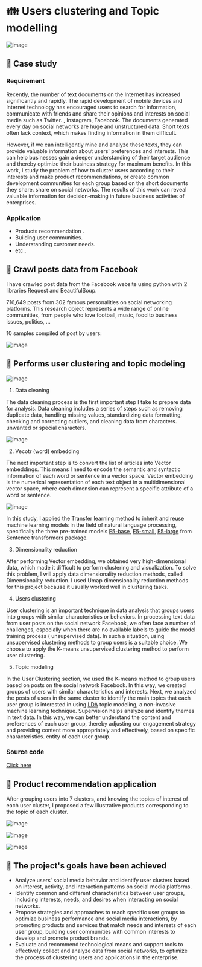 # 👪 Users clustering and Topic modelling

![image](https://github.com/DooPhiLong/Users-clustering-and-Topic-modelling/assets/120476961/ebd426c9-4e0b-4ef4-bcdc-7ed210516f5c)


## 💼 Case study 

### Requirement
Recently, the number of text documents on the Internet has increased significantly and rapidly. The rapid development of mobile devices and Internet technology has encouraged users to search for information, communicate with friends and share their opinions and interests on social media such as Twitter. , Instagram, Facebook. The documents generated every day on social networks are huge and unstructured data. Short texts often lack context, which makes finding information in them difficult.

However, if we can intelligently mine and analyze these texts, they can provide valuable information about users' preferences and interests. This can help businesses gain a deeper understanding of their target audience and thereby optimize their business strategy for maximum benefits. In this work, I study the problem of how to cluster users according to their interests and make product recommendations, or create common development communities for each group based on the short documents they share. share on social networks. The results of this work can reveal valuable information for decision-making in future business activities of enterprises.

### Application
- Products recommendation .
- Building user communities.
- Understanding customer needs.
- etc..

## 📌 Crawl posts data from Facebook
I have crawled post data from the Facebook website using python with 2 libraries Request and BeautifulSoup.
  
716,649 posts from 302 famous personalities on social networking platforms. This research object represents a wide range of online communities, from people who love football, music, food to business issues, politics, ...

10 samples compiled of post by users: 

![image](https://github.com/DooPhiLong/Users-clustering-and-Topic-modelling/assets/120476961/eab8661e-e699-4334-a4f1-94d991209eb9)


## 📌 Performs user clustering and topic modeling

![image](https://github.com/DooPhiLong/Users-clustering-and-Topic-modelling/assets/120476961/4fe73242-05fa-43fa-8cd9-e5bdff5031b6)


1. Data cleaning

The data cleaning process is the first important step I take to prepare data for analysis. Data cleaning includes a series of steps such as removing duplicate data, handling missing values, standardizing data formatting, checking and correcting outliers, and cleaning data from characters. unwanted or special characters.

![image](https://github.com/DooPhiLong/Users-clustering-and-Topic-modelling/assets/120476961/b370e525-6b35-4660-ba45-f7a33fe40f7a)

2. Vecotr (word) embedding

The next important step is to convert the list of articles into Vector embeddings. This means I need to encode the semantic and syntactic information of each word or sentence in a vector space. Vector embedding is the numerical representation of each text object in a multidimensional vector space, where each dimension can represent a specific attribute of a word or sentence.

![image](https://github.com/DooPhiLong/Users-clustering-and-Topic-modelling/assets/120476961/ff377777-60c2-4365-a8de-cffdf79f547d)

In this study, I applied the Transfer learning method to inherit and reuse machine learning models in the field of natural language processing, specifically the three pre-trained models [E5-base](https://huggingface.co/intfloat/e5-base-v2), [E5-small](https://huggingface.co/intfloat/e5-small-v2), [E5-large](https://huggingface.co/intfloat/e5-large-v2) from Sentence transformers package.

3. Dimensionality reduction

After performing Vector embedding, we obtained very high-dimensional data, which made it difficult to perform clustering and visualization. To solve this problem, I will apply data dimensionality reduction methods, called Dimensionality reduction. I used Umap dimensionality reduction methods for this project because it usually worked well in clustering tasks.

4. Users clustering

User clustering is an important technique in data analysis that groups users into groups with similar characteristics or behaviors.
In processing text data from user posts on the social network Facebook, we often face a number of challenges, especially when there are no available labels to guide the model training process ( unsupervised data). In such a situation, using unsupervised clustering methods to group users is a suitable choice. We choose to apply the K-means unsupervised clustering method to perform user clustering.

5. Topic modeling

In the User Clustering section, we used the K-means method to group users based on posts on the social network Facebook. In this way, we created groups of users with similar characteristics and interests. Next, we analyzed the posts of users in the same cluster to identify the main topics that each user group is interested in using [LDA](https://www.geeksforgeeks.org/topic-modeling-using-latent-dirichlet-allocation-lda/) topic modeling, a non-invasive machine learning technique. Supervision helps analyze and identify themes in text data. In this way, we can better understand the content and preferences of each user group, thereby adjusting our engagement strategy and providing content more appropriately and effectively, based on specific characteristics. entity of each user group.

### Source code
[Click here](https://github.com/DooPhiLong/Users-clustering-and-Topic-modelling/blob/main/User%20clustering.ipynb)

## 📌 Product recommendation application

After grouping users into 7 clusters, and knowing the topics of interest of each user cluster, I proposed a few illustrative products corresponding to the topic of each cluster.

![image](https://github.com/DooPhiLong/Users-clustering-and-Topic-modelling/assets/120476961/f600b7cd-3867-4702-b5ab-a48bb46f12a2)

![image](https://github.com/DooPhiLong/Users-clustering-and-Topic-modelling/assets/120476961/7607c764-eb6a-4a47-989f-aa02f70d4d62)

![image](https://github.com/DooPhiLong/Users-clustering-and-Topic-modelling/assets/120476961/be86145e-b3b7-461e-871a-291ecd848988)

## 🔖 The project's goals have been achieved
- Analyze users' social media behavior and identify user clusters based on interest, activity, and interaction patterns on social media platforms.
- Identify common and different characteristics between user groups, including interests, needs, and desires when interacting on social networks.
- Propose strategies and approaches to reach specific user groups to optimize business performance and social media interactions, by promoting products and services that match needs and interests of each user group, building user communities with common interests to develop and promote product brands.
- Evaluate and recommend technological means and support tools to effectively collect and analyze data from social networks, to optimize the process of clustering users and applications in the enterprise.





